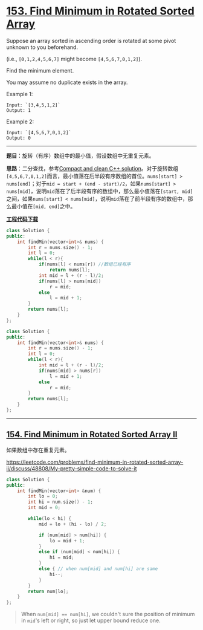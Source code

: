 # [153. Find Minimum in Rotated Sorted Array](https://leetcode.com/problems/find-minimum-in-rotated-sorted-array/)

Suppose an array sorted in ascending order is rotated at some pivot unknown to you beforehand.

(i.e.,  `[0,1,2,4,5,6,7]` might become  `[4,5,6,7,0,1,2]`).

Find the minimum element.

You may assume no duplicate exists in the array.

Example 1:

    Input: `[3,4,5,1,2]`
    Output: 1

Example 2:

    Input: `[4,5,6,7,0,1,2]`
    Output: 0

-----

**题目**：旋转（有序）数组中的最小值，假设数组中无重复元素。

**思路**：二分查找，参考[Compact and clean C++ solution](https://leetcode.com/problems/find-minimum-in-rotated-sorted-array/discuss/48493/Compact-and-clean-C%2B%2B-solution)。对于旋转数组`[4,5,6,7,0,1,2]`而言，最小值落在后半段有序数组的首位。`nums[start] > nums[end]`；对于`mid = start + (end - start)/2`，如果`nums[start] > nums[mid]`，说明`mid`落在了后半段有序的数组中，那么最小值落在`[start, mid]`之间，如果`nums[start] < nums[mid]`，说明`mid`落在了前半段有序的数组中，那么最小值在`[mid, end]`之中。

[**工程代码下载**](https://github.com/shenkh/leetcode)

```cpp
class Solution {
public:
    int findMin(vector<int>& nums) {
        int r = nums.size() - 1;
        int l = 0;
        while(l < r){
            if(nums[l] < nums[r]) //数组已经有序
                return nums[l];
            int mid = l + (r - l)/2;
            if(nums[l] > nums[mid])
                r = mid;
            else
                l = mid + 1;
        }
        return nums[l];
    }
};
```

```cpp
class Solution {
public:
    int findMin(vector<int>& nums) {
        int r = nums.size() - 1;
        int l = 0;
        while(l < r){
            int mid = l + (r - l)/2;
            if(nums[mid] > nums[r])
                l = mid + 1;
            else
                r = mid;
        }
        return nums[l];
    }
};
```

-----

## [154. Find Minimum in Rotated Sorted Array II](https://leetcode.com/problems/find-minimum-in-rotated-sorted-array-ii/)

如果数组中存在重复元素。

<https://leetcode.com/problems/find-minimum-in-rotated-sorted-array-ii/discuss/48808/My-pretty-simple-code-to-solve-it>

```cpp
class Solution {
public:
    int findMin(vector<int> &num) {
        int lo = 0;
        int hi = num.size() - 1;
        int mid = 0;

        while(lo < hi) {
            mid = lo + (hi - lo) / 2;

            if (num[mid] > num[hi]) {
                lo = mid + 1;
            }
            else if (num[mid] < num[hi]) {
                hi = mid;
            }
            else { // when num[mid] and num[hi] are same
                hi--;
            }
        }
        return num[lo];
    }
};
```

> When `num[mid] == num[hi]`, we couldn't sure the position of minimum in `mid`'s left or right, so just let upper bound reduce one.
